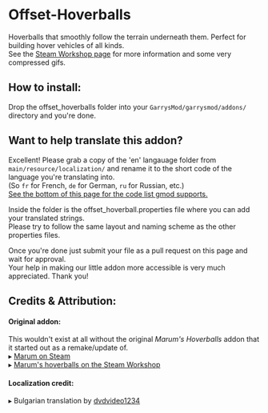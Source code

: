 # Offset-Hoverballs
Hoverballs that smoothly follow the terrain underneath them. Perfect for building hover vehicles of all kinds.\
See the [Steam Workshop page](https://steamcommunity.com/sharedfiles/filedetails/?id=2502939629) for more information and some very compressed gifs.


## How to install:
Drop the offset_hoverballs folder into your `GarrysMod/garrysmod/addons/` directory and you're done.


## Want to help translate this addon?
Excellent! Please grab a copy of the 'en' langauage folder from `main/resource/localization/` and rename it to the short code of the language you're translating into.\
(So `fr` for French, `de` for German, `ru` for Russian, etc.)\
[See the bottom of this page for the code list gmod supports.](https://wiki.facepunch.com/gmod/Addon_Localization) 

Inside the folder is the offset_hoverball.properties file where you can add your translated strings.\
Please try to follow the same layout and naming scheme as the other properties files.

Once you're done just submit your file as a pull request on this page and wait for approval.\
Your help in making our little addon more accessible is very much appreciated. Thank you!


## Credits & Attribution:
#### Original addon:
This wouldn't exist at all without the original *Marum's Hoverballs* addon that it started out as a remake/update of.\
▸ [Marum on Steam](https://steamcommunity.com/id/_Marum)\
▸ [Marum's hoverballs on the Steam Workshop](https://steamcommunity.com/sharedfiles/filedetails/?id=763643396)

#### Localization credit:
▸ Bulgarian translation by [dvdvideo1234](https://github.com/dvdvideo1234)
